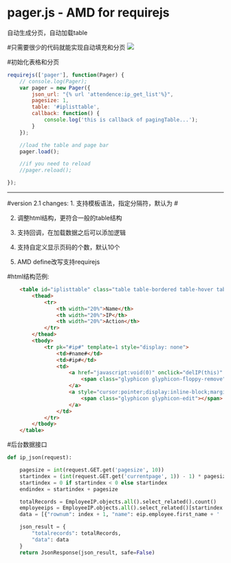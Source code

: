 # pager.js - AMD for requirejs
自动生成分页，自动加载table

#只需要很少的代码就能实现自动填充和分页
![](https://github.com/wancy86/BSQJ/blob/master/pager.png)

#初始化表格和分页
```javascript
requirejs(['pager'], function(Pager) {
    // console.log(Pager);
    var pager = new Pager({
        json_url: "{% url 'attendence:ip_get_list'%}",
        pagesize: 1,
        table: '#iplisttable',
        callback: function() {
            console.log('this is callback of pagingTable...');
        }
    });

    //load the table and page bar
    pager.load();

    //if you need to reload 
    //pager.reload();

});    
```
<hr>
#version 2.1 changes:
1. 支持模板语法，指定分隔符，默认为 #

2. 调整html结构，更符合一般的table结构

3. 支持回调，在加载数据之后可以添加逻辑

4. 支持自定义显示页码的个数，默认10个

5. AMD define改写支持requirejs

#html结构范例:
```html
    <table id="iplisttable" class="table table-bordered table-hover table-striped">
        <thead>
            <tr>
                <th width="20%">Name</th>
                <th width="20%">IP</th>
                <th width="20%">Action</th>
            </tr>
        </thead>
        <tbody>
            <tr pk="#ip#" template=1 style="display: none">
                <td>#name#</td>
                <td>#ip#</td>
                <td>
                    <a href="javascript:void(0)" onclick="delIP(this)" class="delip" style="cursor:pointer">
                        <span class="glyphicon glyphicon-floppy-remove"></span> <span>(#ip#)</span>
                    </a>
                    <a style="cursor:pointer;display:inline-block;margin-left:15px;">
                        <span class="glyphicon glyphicon-edit"></span>
                    </a>
                </td>
            </tr>
        </tbody>
    </table>
```

#后台数据接口
```python
def ip_json(request):

    pagesize = int(request.GET.get('pagesize', 10))
    startindex = (int(request.GET.get('currentpage', 1)) - 1) * pagesize
    startindex = 0 if startindex < 0 else startindex
    endindex = startindex + pagesize

    totalRecords = EmployeeIP.objects.all().select_related().count()
    employeeips = EmployeeIP.objects.all().select_related()[startindex:endindex]
    data = [{"rownum": index + 1, "name": eip.employee.first_name + ' ' + eip.employee.last_name, "ip": eip.IP} for index, eip in enumerate(employeeips)]

    json_result = {
        "totalrecords": totalRecords,
        "data": data
    }
    return JsonResponse(json_result, safe=False)
```



